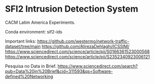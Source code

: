 # SFI2 Intrusion Detection System

CACM Latim America Experiments.

<to-be-filled>

Conda environment: sif2-ids

Important links:
https://github.com/westermo/network-traffic-dataset/tree/main
https://github.com/AlirezaDehlaghi/ICSSIM/
https://www.sciencedirect.com/science/article/pii/S0166361523000568
https://www.sciencedirect.com/science/article/pii/S2352340923006121

Pesquisa no Data in Brief.
https://www.sciencedirect.com/search?pub=Data%20in%20Brief&cid=311593&qs=Software-defined%20Networking

